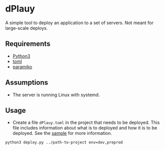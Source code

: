 # dPlauy

A simple tool to deploy an application to a set of servers. Not meant for large-scale deploys.

## Requirements
- [Python3](https://docs.python.org/3/using/index.html)
- [toml](https://pypi.org/project/toml/)
- [paramiko](https://pypi.org/project/paramiko/)

## Assumptions
- The server is running Linux with systemd.

## Usage
- Create a file `dPlauy.toml` in the project that needs to be deployed. This file includes information about what is to deployed and how it is to be deployed. See the [sample](sample.toml) for more information.

```shell
python3 deploy.py ../path-to-project env=dev,preprod
```
